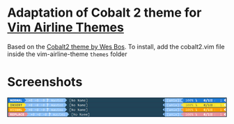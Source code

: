 # Adaptation of Cobalt 2 theme for [Vim Airline Themes]()

Based on the [Cobalt2 theme by Wes Bos](https://github.com/wesbos/cobalt2/).
To install, add the cobalt2.vim file inside the vim-airline-theme `themes` folder

# Screenshots
![Cobalt2 Theme for Vim-Airline](vim-airline-cobalt2.jpg?raw=true)
